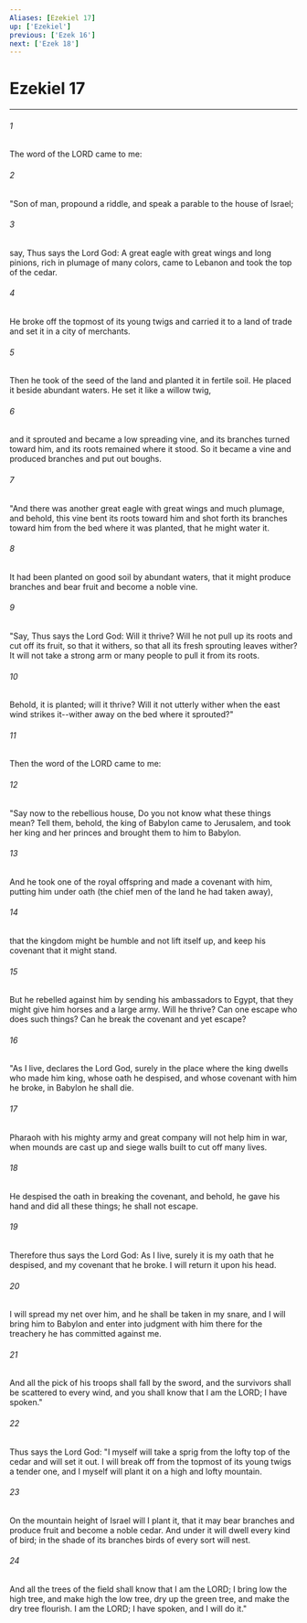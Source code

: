 ```yaml
---
Aliases: [Ezekiel 17]
up: ['Ezekiel']
previous: ['Ezek 16']
next: ['Ezek 18']
---
```

# Ezekiel 17
***



###### 1 
The word of the LORD came to me: 

###### 2 
"Son of man, propound a riddle, and speak a parable to the house of Israel; 

###### 3 
say, Thus says the Lord God: A great eagle with great wings and long pinions, rich in plumage of many colors, came to Lebanon and took the top of the cedar. 

###### 4 
He broke off the topmost of its young twigs and carried it to a land of trade and set it in a city of merchants. 

###### 5 
Then he took of the seed of the land and planted it in fertile soil. He placed it beside abundant waters. He set it like a willow twig, 

###### 6 
and it sprouted and became a low spreading vine, and its branches turned toward him, and its roots remained where it stood. So it became a vine and produced branches and put out boughs. 

###### 7 
"And there was another great eagle with great wings and much plumage, and behold, this vine bent its roots toward him and shot forth its branches toward him from the bed where it was planted, that he might water it. 

###### 8 
It had been planted on good soil by abundant waters, that it might produce branches and bear fruit and become a noble vine. 

###### 9 
"Say, Thus says the Lord God: Will it thrive? Will he not pull up its roots and cut off its fruit, so that it withers, so that all its fresh sprouting leaves wither? It will not take a strong arm or many people to pull it from its roots. 

###### 10 
Behold, it is planted; will it thrive? Will it not utterly wither when the east wind strikes it--wither away on the bed where it sprouted?" 

###### 11 
Then the word of the LORD came to me: 

###### 12 
"Say now to the rebellious house, Do you not know what these things mean? Tell them, behold, the king of Babylon came to Jerusalem, and took her king and her princes and brought them to him to Babylon. 

###### 13 
And he took one of the royal offspring and made a covenant with him, putting him under oath (the chief men of the land he had taken away), 

###### 14 
that the kingdom might be humble and not lift itself up, and keep his covenant that it might stand. 

###### 15 
But he rebelled against him by sending his ambassadors to Egypt, that they might give him horses and a large army. Will he thrive? Can one escape who does such things? Can he break the covenant and yet escape? 

###### 16 
"As I live, declares the Lord God, surely in the place where the king dwells who made him king, whose oath he despised, and whose covenant with him he broke, in Babylon he shall die. 

###### 17 
Pharaoh with his mighty army and great company will not help him in war, when mounds are cast up and siege walls built to cut off many lives. 

###### 18 
He despised the oath in breaking the covenant, and behold, he gave his hand and did all these things; he shall not escape. 

###### 19 
Therefore thus says the Lord God: As I live, surely it is my oath that he despised, and my covenant that he broke. I will return it upon his head. 

###### 20 
I will spread my net over him, and he shall be taken in my snare, and I will bring him to Babylon and enter into judgment with him there for the treachery he has committed against me. 

###### 21 
And all the pick of his troops shall fall by the sword, and the survivors shall be scattered to every wind, and you shall know that I am the LORD; I have spoken." 

###### 22 
Thus says the Lord God: "I myself will take a sprig from the lofty top of the cedar and will set it out. I will break off from the topmost of its young twigs a tender one, and I myself will plant it on a high and lofty mountain. 

###### 23 
On the mountain height of Israel will I plant it, that it may bear branches and produce fruit and become a noble cedar. And under it will dwell every kind of bird; in the shade of its branches birds of every sort will nest. 

###### 24 
And all the trees of the field shall know that I am the LORD; I bring low the high tree, and make high the low tree, dry up the green tree, and make the dry tree flourish. I am the LORD; I have spoken, and I will do it."
